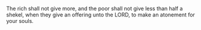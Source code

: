 The rich shall not give more, and the poor shall not give less than half a shekel, when they give an offering unto the LORD, to make an atonement for your souls.
